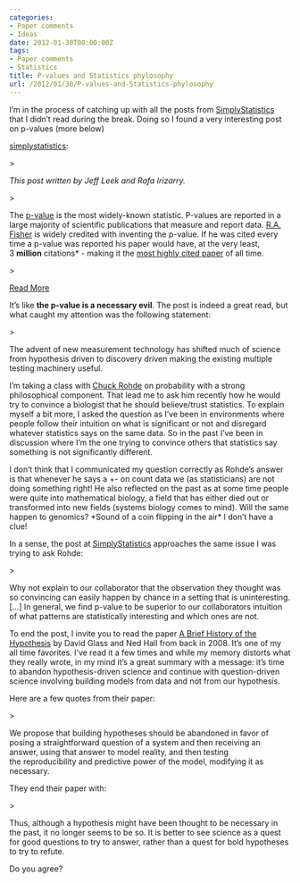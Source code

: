 ```yaml
---
categories:
- Paper comments
- Ideas
date: 2012-01-30T00:00:00Z
tags:
- Paper comments
- Statistics
title: P-values and Statistics phylosophy
url: /2012/01/30/P-values-and-Statistics-phylosophy
---
```


<p>I&#8217;m in the process of catching up with all the posts from <a href="http://simplystatistics.tumblr.com">SimplyStatistics</a> that I didn&#8217;t read during the break. Doing so I found a very interesting post on p-values (more below)</p>
<p><a class="tumblr_blog" href="http://simplystatistics.tumblr.com/post/15402808730/p-values-and-hypothesis-testing-get-a-bad-rap-but-we">simplystatistics</a>:</p>
> <p><em>This post written by Jeff Leek and Rafa Irizarry.</em></p>
> <p>The <a href="http://en.wikipedia.org/wiki/P-value">p-value</a> is the most widely-known statistic. P-values are reported in a large majority of scientific publications that measure and report data. <a href="http://en.wikipedia.org/wiki/Ronald_Fisher">R.A. Fisher</a> is widely credited with inventing the p-value. If he was cited every time a p-value was reported his paper would have, at the very least, 3 <strong>million</strong> citations* - making it the <a href="http://www.jbc.org/content/280/28/e25.full#">most highly cited paper</a> of all time. </p>
> <p><a href="http://simplystatistics.tumblr.com/post/15402808730/p-values-and-hypothesis-testing-get-a-bad-rap-but-we">Read More</a></p>

<p>It&#8217;s like <strong>the p-value is a necessary evil</strong>. The post is indeed a great read, but what caught my attention was the following statement:</p>
> <p>The advent of new measurement technology has shifted much of science from hypothesis driven to discovery driven making the existing multiple testing machinery useful.</p>
<p>I&#8217;m taking a class with <a href="http://www.biostat.jhsph.edu/~crohde/personal/">Chuck Rohde</a> on probability with a strong philosophical component. That lead me to ask him recently how he would try to convince a biologist that he should believe/trust statistics. To explain myself a bit more, I asked the question as I&#8217;ve been in environments where people follow their intuition on what is significant or not and disregard whatever statistics says on the same data. So in the past I&#8217;ve been in discussion where I&#8217;m the one trying to convince others that statistics say something is not significantly different. </p>
<p>I don&#8217;t think that I communicated my question correctly as Rohde&#8217;s answer is that whenever he says a +- on count data we (as statisticians) are not doing something right! He also reflected on the past as at some time people were quite into mathematical biology, a field that has either died out or transformed into new fields (systems biology comes to mind). Will the same happen to genomics? *Sound of a coin flipping in the air* I don&#8217;t have a clue!</p>
<p>In a sense, the post at <a href="http://simplystatistics.tumblr.com">SimplyStatistics</a> approaches the same issue I was trying to ask Rohde:</p>
> <p>Why not explain to our collaborator that the observation they thought was so convincing can easily happen by chance in a setting that is uninteresting. [&#8230;] In general, we find p-value to be superior to our collaborators intuition of what patterns are statistically interesting and which ones are not.</p>
<p>To end the post, I invite you to read the paper <a href="http://www.ncbi.nlm.nih.gov/pubmed/18692458">A Brief History of the Hypothesis</a> by David Glass and Ned Hall from back in 2008. It&#8217;s one of my all time favorites. I&#8217;ve read it a few times and while my memory distorts what they really wrote, in my mind it&#8217;s a great summary with a message: it&#8217;s time to abandon hypothesis-driven science and continue with question-driven science involving building models from data and not from our hypothesis. </p>
<p>Here are a few quotes from their paper:</p>
> <p>We propose that building hypotheses should be abandoned in favor of posing a straightforward question of a system and then receiving an answer, using that answer to model reality, and then testing the reproducibility and predictive power of the model, modifying it as necessary.</p>

<p>They end their paper with:</p>
> <p>Thus, although a hypothesis might have been thought to be necessary in the past, it no longer seems to be so. It is better to see science as a quest for good questions to try to answer, rather than a quest for bold hypotheses to try to refute.</p>
<p>Do you agree?</p>
